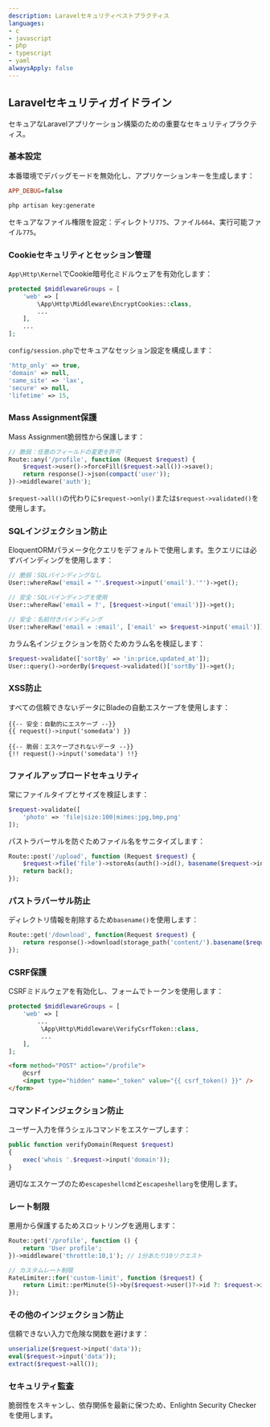 ```yaml
---
description: Laravelセキュリティベストプラクティス
languages:
- c
- javascript
- php
- typescript
- yaml
alwaysApply: false
---
```


## Laravelセキュリティガイドライン

セキュアなLaravelアプリケーション構築のための重要なセキュリティプラクティス。

### 基本設定

本番環境でデバッグモードを無効化し、アプリケーションキーを生成します：

```ini
APP_DEBUG=false
```

```bash
php artisan key:generate
```

セキュアなファイル権限を設定：ディレクトリ`775`、ファイル`664`、実行可能ファイル`775`。

### Cookieセキュリティとセッション管理

`App\Http\Kernel`でCookie暗号化ミドルウェアを有効化します：

```php
protected $middlewareGroups = [
    'web' => [
        \App\Http\Middleware\EncryptCookies::class,
        ...
    ],
    ...
];
```

`config/session.php`でセキュアなセッション設定を構成します：

```php
'http_only' => true,
'domain' => null,
'same_site' => 'lax',
'secure' => null,
'lifetime' => 15,
```

### Mass Assignment保護

Mass Assignment脆弱性から保護します：

```php
// 脆弱：任意のフィールドの変更を許可
Route::any('/profile', function (Request $request) {
    $request->user()->forceFill($request->all())->save();
    return response()->json(compact('user'));
})->middleware('auth');
```

`$request->all()`の代わりに`$request->only()`または`$request->validated()`を使用します。

### SQLインジェクション防止

EloquentORMパラメータ化クエリをデフォルトで使用します。生クエリには必ずバインディングを使用します：

```php
// 脆弱：SQLバインディングなし
User::whereRaw('email = "'.$request->input('email').'"')->get();

// 安全：SQLバインディングを使用
User::whereRaw('email = ?', [$request->input('email')])->get();

// 安全：名前付きバインディング
User::whereRaw('email = :email', ['email' => $request->input('email')])->get();
```

カラム名インジェクションを防ぐためカラム名を検証します：

```php
$request->validate(['sortBy' => 'in:price,updated_at']);
User::query()->orderBy($request->validated()['sortBy'])->get();
```

### XSS防止

すべての信頼できないデータにBladeの自動エスケープを使用します：

```blade
{{-- 安全：自動的にエスケープ --}}
{{ request()->input('somedata') }}

{{-- 脆弱：エスケープされないデータ --}}
{!! request()->input('somedata') !!}
```

### ファイルアップロードセキュリティ

常にファイルタイプとサイズを検証します：

```php
$request->validate([
    'photo' => 'file|size:100|mimes:jpg,bmp,png'
]);
```

パストラバーサルを防ぐためファイル名をサニタイズします：

```php
Route::post('/upload', function (Request $request) {
    $request->file('file')->storeAs(auth()->id(), basename($request->input('filename')));
    return back();
});
```

### パストラバーサル防止

ディレクトリ情報を削除するため`basename()`を使用します：

```php
Route::get('/download', function(Request $request) {
    return response()->download(storage_path('content/').basename($request->input('filename')));
});
```

### CSRF保護

CSRFミドルウェアを有効化し、フォームでトークンを使用します：

```php
protected $middlewareGroups = [
    'web' => [
        ...
         \App\Http\Middleware\VerifyCsrfToken::class,
         ...
    ],
];
```

```html
<form method="POST" action="/profile">
    @csrf
    <input type="hidden" name="_token" value="{{ csrf_token() }}" />
</form>
```

### コマンドインジェクション防止

ユーザー入力を伴うシェルコマンドをエスケープします：

```php
public function verifyDomain(Request $request)
{
    exec('whois '.$request->input('domain'));
}
```

適切なエスケープのため`escapeshellcmd`と`escapeshellarg`を使用します。

### レート制限

悪用から保護するためスロットリングを適用します：

```php
Route::get('/profile', function () {
    return 'User profile';
})->middleware('throttle:10,1'); // 1分あたり10リクエスト

// カスタムレート制限
RateLimiter::for('custom-limit', function ($request) {
    return Limit::perMinute(5)->by($request->user()?->id ?: $request->ip());
});
```

### その他のインジェクション防止

信頼できない入力で危険な関数を避けます：

```php
unserialize($request->input('data'));
eval($request->input('data'));
extract($request->all());
```

### セキュリティ監査

脆弱性をスキャンし、依存関係を最新に保つため、Enlightn Security Checkerを使用します。
